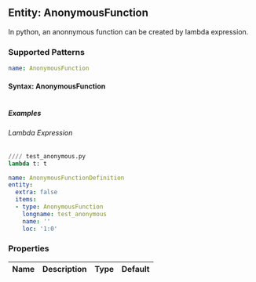 ## Entity: AnonymousFunction
In python, an anonnymous function can be created by lambda expression.

### Supported Patterns
```yaml
name: AnonymousFunction
```

#### Syntax: AnonymousFunction
```text
```

##### Examples
###### Lambda Expression
```python
//// test_anonymous.py
lambda t: t

```
```yaml
name: AnonymousFunctionDefinition
entity:
  extra: false
  items:
  - type: AnonymousFunction
    longname: test_anonymous
    name: ''
    loc: '1:0'
```

### Properties

| Name | Description | Type | Default |
|---|---|:---:|:---:|